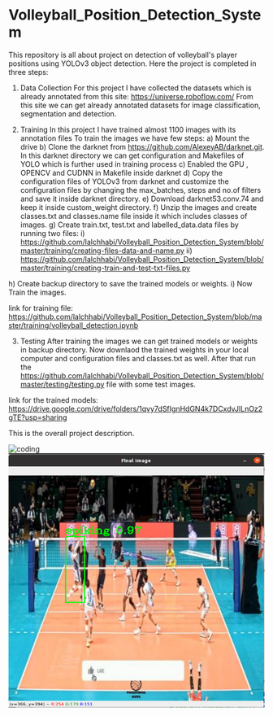 # Volleyball_Position_Detection_System
This repository is all about project on detection of volleyball's player positions using YOLOv3 object detection.
Here the project is completed in three steps:

1. Data Collection
For this project I have collected the datasets which is already annotated from this site: https://universe.roboflow.com/
From this site we can get already annotated datasets for image classification, segmentation and detection.

2. Training
In this project I have trained almost 1100 images with its annotation files
To train the images we have few steps:
a) Mount the drive
b) Clone the darknet from https://github.com/AlexeyAB/darknet.git. In this darknet directory we can get configuration and Makefiles of YOLO
which is further used in training process
c) Enabled the GPU , OPENCV and CUDNN in Makefile inside darknet
d) Copy the configuration files of YOLOv3 from darknet and customize the configuration files by changing the max_batches, steps and no.of filters and
save it inside darknet directory.
e) Download darknet53.conv.74 and keep it inside custom_weight directory.
f) Unzip the images and create classes.txt and classes.name file inside it which includes classes of images.
g) Create train.txt, test.txt and labelled_data.data files by running two files:
 i) https://github.com/lalchhabi/Volleyball_Position_Detection_System/blob/master/training/creating-files-data-and-name.py
 ii) https://github.com/lalchhabi/Volleyball_Position_Detection_System/blob/master/training/creating-train-and-test-txt-files.py
 
h) Create backup directory to save the trained models or weights.
i) Now Train the images.

link for training file: https://github.com/lalchhabi/Volleyball_Position_Detection_System/blob/master/training/volleyball_detection.ipynb

3. Testing
After training the images we can get trained models or weights in backup directory.
Now downlaod the trained weights in your local computer and configuration files and classes.txt as well.
After that run the https://github.com/lalchhabi/Volleyball_Position_Detection_System/blob/master/testing/testing.py file with some test images.

link for the trained models: https://drive.google.com/drive/folders/1qvy7dSfIgnHdGN4k7DCxdvJlLnOz2gTE?usp=sharing

This is the overall project description.

<img alt = 'coding' width = "1000" height = "500" src = "https://github.com/lalchhabi/Volleyball_Position_Detection_System/blob/master/testi/volleyball_test_result1.png">

<img alt = 'coding' width = "1000" height = "500" src = "https://github.com/lalchhabi/Volleyball_Position_Detection_System/blob/master/testing/volleyball_test_result2.png">

